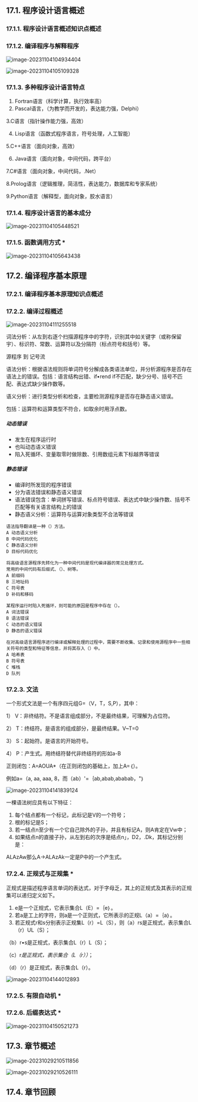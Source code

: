 ## 17.1. 程序设计语言概述

### 17.1.1. 程序设计语言概述知识点概述



### 17.1.2. 编译程序与解释程序

![image-20231104104934404](assets/image-20231104104934404.png)

![image-20231104105109328](assets/image-20231104105109328.png)





### 17.1.3. 多种程序设计语言特点

1. ﻿﻿﻿Fortran语言（科学计算，执行效率高）
2. ﻿﻿﻿Pascal语言，（为教学而开发的，表达能力强，Delphi）

3.C语言（指针操作能力强，高效）

4. Lisp语言（函数式程序语言，符号处理，人工智能）

5.C++语言（面向对象，高效）

6. Java语言（面向对象，中间代码，跨平台）

7.C#语言（面向对象，中间代码，.Net）

8.﻿﻿﻿Prolog语言（逻辑推理，简洁性，表达能力，数据库和专家系统）

9.﻿﻿﻿Python语言（解释型，面向对象，胶水语言）



### 17.1.4. 程序设计语言的基本成分

![image-20231104105448521](assets/image-20231104105448521.png)



### 17.1.5. 函数调用方式 *

![image-20231104105643438](assets/image-20231104105643438.png)

## 17.2. 编译程序基本原理

### 17.2.1. 编译程序基本原理知识点概述

### 17.2.2. 编译过程概述

![image-20231104111255518](assets/image-20231104111255518.png)

词法分析：从左到右逐个扫描源程序中的字符，识别其中如关键字（或称保留宇）、标识符、常数、运算符以及分隔符（标点符号和括号）等。

源程序 到 记号流



语法分析：根据语法规则将单词符号分解成各类语法单位，并分析源程序是否存在语法上的错误。包括：语言结构出错、if•rend if不匹配，缺少分号、括号不匹配、表达式缺少操作数等。

语义分析：进行类型分析和检查，主要检测源程序是否存在静态语义错误。

包括：运算符和运算类型不符合，如取余时用浮点数。

##### 动态错误

- ﻿发生在程序运行时
- ﻿也叫动态语义错误
- ﻿陷入死循环、变量取零时做除数、引用数组元素下标越界等错误

##### 静态错误

- ﻿编译时所发现的程序错误
- ﻿分为语法错误和静态语义错误
- ﻿语法错误包含：单词拼写错误、标点符号错误、表达式中缺少操作数、括号不匹配等有关语言结构上的错误
- ﻿静态语义分析：运算符与运算对象类型不合法等错误

```
语法指导翻译是一种（）方法。
A 动态语义分析
B 中间代码优化
C 静态语义分析
D 目标代码优化
```

```
将高级语言源程序先转化为一种中间代码是现代编译器的常见处理方式。
常用的中间代码有后缀式、（）、树等。
A 前缀码
B 三地址码
C 符号表
D 补码和移码
```

```
某程序运行时陷入死循环，则可能的原因是程序中存在（）。
A 词法错误
B 语法错误
C 动态的语义错误
D 静态的语义错误
```

```
在对高级语言源程序进行编译或解释处理的过程中，需要不断收集、记录和使用源程序中一些相关符号的类型和特征等信息，并将其存入（）中。
A 哈希表
B 符号表
C 堆栈
D 队列
```



### 17.2.3. 文法

一个形式文法是一个有序四元组G=（V，T，S,P），其中：

1） V：非终结符。不是语言组成部分，不是最终结果，可理解为占位符。

2） T：终结符。是语言的组成部分，是最终结果。V~T=0

3） S：起始符。是语言的开始符号。

4） P：产生式。用终结符替代非终结符的形如a-B

正则闭包：A=AOUA*（在正则闭包的基础上，加上A=｛）。



例如a=（a, aa, aaa, 8，而（ab）'=｛ab,abab,ababab，"｝

![image-20231104141839124](assets/image-20231104141839124.png)



一棵语法树应具有以下特征：

1. ﻿﻿每个结点都有一个标记，此标记是V的一个符号；
2. ﻿﻿根的标记是S；
3. ﻿﻿若一结点n至少有一个它自己除外的子孙，并且有标记A，则A肯定在Vw中；
4. ﻿﻿如果结点n的直接子孙，从左到右的次序是结点n」，D2，.Dk，其标记分别是：

ALAzAw那么A->ALAzAk一定是P中的一个产生式。



### 17.2.4. 正规式与正规集 *

正规式是描述程序语言单词的表达式，对于字母乏，其上的正规式及其表示的正规集可以递归定义如下。

1. ﻿e是一个正规式，它表示集合L（E）=｛e｝。
2. ﻿﻿若a是工上的字符，则a是一个正则式，它所表示的正规L（a）=｛a｝。
3. ﻿﻿若正规式r和s分别表示正规集L（r）=L（S），则（a）rs是正规式，表示集合L（r）UL（S）；

（b）r•s是正规式，表示集合L（r）L（S）；

（c）r*是正规式，表示集合（L（r））*；

（d）（r）是正规式，表示集合L（r）。

![image-20231104144012893](assets/image-20231104144012893.png)



### 17.2.5. 有限自动机 * 



### 17.2.6. 后缀表达式 *

![image-20231104150521273](assets/image-20231104150521273.png)



## 17.3. 章节概述

![image-20231029210511856](assets/image-20231029210511856.png)

![image-20231029210526111](assets/image-20231029210526111.png)

## 17.4. 章节回顾


